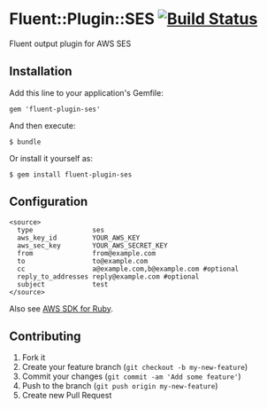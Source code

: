 # Fluent::Plugin::SES [![Build Status](https://travis-ci.org/SpringMT/fluent-plugin-ses.png)](https://travis-ci.org/SpringMT/fluent-plugin-ses)

Fluent output plugin for AWS SES

## Installation

Add this line to your application's Gemfile:

    gem 'fluent-plugin-ses'

And then execute:

    $ bundle

Or install it yourself as:

    $ gem install fluent-plugin-ses

## Configuration

```
<source>
  type               ses
  aws_key_id         YOUR_AWS_KEY
  aws_sec_key        YOUR_AWS_SECRET_KEY
  from               from@example.com
  to                 to@example.com
  cc                 a@example.com,b@example.com #optional
  reply_to_addresses reply@example.com #optional
  subject            test
</source>
```

Also see [AWS SDK for Ruby](http://docs.aws.amazon.com/AWSRubySDK/latest/frames.html).

## Contributing

1. Fork it
2. Create your feature branch (`git checkout -b my-new-feature`)
3. Commit your changes (`git commit -am 'Add some feature'`)
4. Push to the branch (`git push origin my-new-feature`)
5. Create new Pull Request

